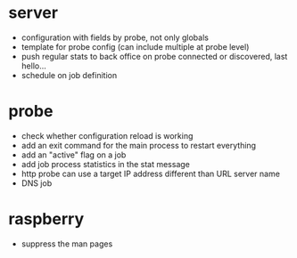 server
======
* configuration with fields by probe, not only globals
* template for probe config (can include multiple at probe level)
* push regular stats to back office on probe connected or discovered, last hello...
* schedule on job definition

probe
=====
* check whether configuration reload is working
* add an exit command for the main process to restart everything
* add an "active" flag on a job
* add job process statistics in the stat message
* http probe can use a target IP address different than URL server name
* DNS job

raspberry
=========
* suppress the man pages
